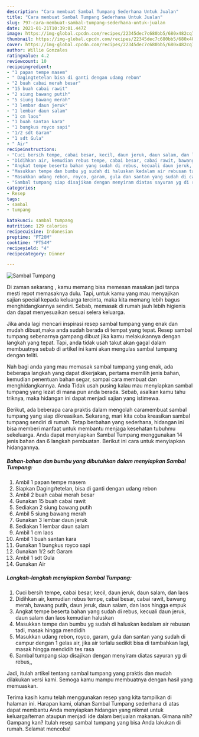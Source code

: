 ```yaml
---
description: "Cara membuat Sambal Tumpang Sederhana Untuk Jualan"
title: "Cara membuat Sambal Tumpang Sederhana Untuk Jualan"
slug: 797-cara-membuat-sambal-tumpang-sederhana-untuk-jualan
date: 2021-01-21T10:39:01.447Z
image: https://img-global.cpcdn.com/recipes/22345dec7c680bb5/680x482cq70/sambal-tumpang-foto-resep-utama.jpg
thumbnail: https://img-global.cpcdn.com/recipes/22345dec7c680bb5/680x482cq70/sambal-tumpang-foto-resep-utama.jpg
cover: https://img-global.cpcdn.com/recipes/22345dec7c680bb5/680x482cq70/sambal-tumpang-foto-resep-utama.jpg
author: Willie Gonzales
ratingvalue: 4.2
reviewcount: 10
recipeingredient:
- "1 papan tempe masem"
- " Dagingtetelan bisa di ganti dengan udang rebon"
- "2 buah cabai merah besar"
- "15 buah cabai rawit"
- "2 siung bawang putih"
- "5 siung bawang merah"
- "3 lembar daun jeruk"
- "1 lembar daun salam"
- "1 cm laos"
- "1 buah santan kara"
- "1 bungkus royco sapi"
- "1/2 sdt Garam"
- "1 sdt Gula"
- " Air"
recipeinstructions:
- "Cuci bersih tempe, cabai besar, kecil, daun jeruk, daun salam, dan laos"
- "Didihkan air, kemudian rebus tempe, cabai besar, cabai rawit, bawang merah, bawang putih, daun jeruk, daun salam, dan laos hingga empuk"
- "Angkat tempe beserta bahan yang sudah di rebus, kecuali daun jeruk, daun salam dan laos kemudian haluskan"
- "Masukkan tempe dan bumbu yg sudah di haluskan kedalam air rebusan tadi, masak hingga mendidih"
- "Masukkan udang rebon, royco, garam, gula dan santan yang sudah di campur dengan 1 gelas air, jika air terlalu sedikit bisa di tambahkan lagi, masak hingga mendidih tes rasa"
- "Sambal tumpang siap disajikan dengan menyiram diatas sayuran yg di rebus,,"
categories:
- Resep
tags:
- sambal
- tumpang

katakunci: sambal tumpang 
nutrition: 129 calories
recipecuisine: Indonesian
preptime: "PT20M"
cooktime: "PT54M"
recipeyield: "4"
recipecategory: Dinner

---
```



![Sambal Tumpang](https://img-global.cpcdn.com/recipes/22345dec7c680bb5/680x482cq70/sambal-tumpang-foto-resep-utama.jpg)

Di zaman  sekarang , kamu memang bisa memesan masakan jadi tanpa mesti repot memasaknya dulu. Tapi, untuk kamu yang mau menyajikan sajian special kepada keluarga tercinta, maka kita memang lebih bagus menghidangkannya sendiri. Sebab, memasak di rumah jauh lebih higienis dan dapat menyesuaikan sesuai selera keluarga.

Jika anda lagi mencari inspirasi resep sambal tumpang yang enak dan mudah dibuat,maka anda sudah berada di tempat yang tepat. Resep sambal tumpang  sebenarnya gampang dibuat jika kamu melakukannya dengan langkah yang tepat. Tapi, anda tidak usah takut akan gagal dalam membuatnya 
sebab di artikel ini kami akan mengulas sambal tumpang dengan teliti.  



Nah bagi anda yang mau memasak sambal tumpang yang enak, ada beberapa langkah yang dapat dikerjakan, pertama memilih jenis bahan, kemudian penentuan bahan segar, sampai cara membuat dan menghidangkannya. Anda Tidak usah pusing kalau mau menyiapkan sambal tumpang yang lezat di mana pun anda berada. Sebab, asalkan kamu  tahu triknya, maka hidangan ini dapat menjadi sajian yang istimewa.

Berikut, ada beberapa cara praktis  dalam mengolah caramembuat sambal tumpang yang siap dikreasikan. Sekarang, mari kita coba kreasikan sambal tumpang sendiri di rumah. Tetap berbahan yang sederhana, hidangan ini bisa memberi manfaat untuk membantu menjaga kesehatan tubuhmu sekeluarga. Anda dapat menyiapkan Sambal Tumpang menggunakan 14 jenis bahan dan 6 langkah pembuatan. Berikut ini cara untuk menyiapkan hidangannya.

<!--inarticleads1-->

##### Bahan-bahan dan bumbu yang dibutuhkan dalam menyiapkan Sambal Tumpang:

1. Ambil 1 papan tempe masem
1. Siapkan  Daging/tetelan, bisa di ganti dengan udang rebon
1. Ambil 2 buah cabai merah besar
1. Gunakan 15 buah cabai rawit
1. Sediakan 2 siung bawang putih
1. Ambil 5 siung bawang merah
1. Gunakan 3 lembar daun jeruk
1. Sediakan 1 lembar daun salam
1. Ambil 1 cm laos
1. Ambil 1 buah santan kara
1. Gunakan 1 bungkus royco sapi
1. Gunakan 1/2 sdt Garam
1. Ambil 1 sdt Gula
1. Gunakan  Air




<!--inarticleads2-->

##### Langkah-langkah menyiapkan Sambal Tumpang:

1. Cuci bersih tempe, cabai besar, kecil, daun jeruk, daun salam, dan laos
1. Didihkan air, kemudian rebus tempe, cabai besar, cabai rawit, bawang merah, bawang putih, daun jeruk, daun salam, dan laos hingga empuk
1. Angkat tempe beserta bahan yang sudah di rebus, kecuali daun jeruk, daun salam dan laos kemudian haluskan
1. Masukkan tempe dan bumbu yg sudah di haluskan kedalam air rebusan tadi, masak hingga mendidih
1. Masukkan udang rebon, royco, garam, gula dan santan yang sudah di campur dengan 1 gelas air, jika air terlalu sedikit bisa di tambahkan lagi, masak hingga mendidih tes rasa
1. Sambal tumpang siap disajikan dengan menyiram diatas sayuran yg di rebus,,




Jadi, itulah artikel tentang  sambal tumpang  yang praktis dan mudah dilakukan versi kami. Semoga kamu mampu membuatnya dengan hasil yang memuaskan. 

Terima kasih kamu telah menggunakan resep yang kita tampilkan di halaman ini. Harapan kami, olahan  Sambal Tumpang sederhana di atas dapat membantu Anda menyiapkan hidangan yang nikmat untuk keluarga/teman ataupun menjadi ide dalam berjualan makanan. Gimana nih? Gampang kan? Itulah resep sambal tumpang yang bisa Anda lakukan di rumah. Selamat mencoba!

